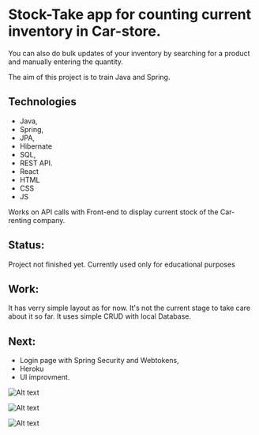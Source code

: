 # Stock-Take app for counting current inventory in Car-store.


You can also do bulk updates of your inventory by searching for a product and manually entering the quantity.

The aim of this project is to train Java and Spring. 

## Technologies
- Java,
- Spring,
- JPA,
- Hibernate
- SQL, 
- REST API.
- React
- HTML
- CSS
- JS

Works on API calls with Front-end to display current stock of the Car-renting company.

## Status: 
Project not finished yet. Currently used only  for educational purposes

## Work: 

It has verry simple layout as for now. It's not the current stage to take care about it so far. It uses simple CRUD with local Database. 

## Next: 
- Login page with Spring Security and Webtokens,
- Heroku
- UI improvment. 

![Alt text](https://user-images.githubusercontent.com/57062670/110820167-25bcda80-828f-11eb-89be-427c2e7a246a.png)

![Alt text](https://user-images.githubusercontent.com/57062670/110820500-72081a80-828f-11eb-8942-204e75aab3b6.png)


![Alt text](https://user-images.githubusercontent.com/57062670/110843464-9d4b3380-82a8-11eb-8677-98f3a3b61af3.png)
